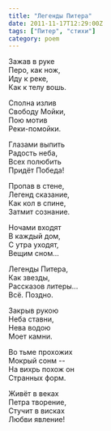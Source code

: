 ```yaml
---
title: "Легенды Питера"
date: 2011-11-17T12:29:00Z
tags: ["Питер", "стихи"]
category: poem
---
```


Зажав в руке  
Перо, как нож,  
Иду к реке,  
Как к телу вошь.

Сполна излив  
Свободу Мойки,  
Пою мотив  
Реки-помойки.

Глазами выпить  
Радость неба,  
Всех полюбить  
Придёт Победа!

Пропав в стене,  
Легенд сказание,  
Как кол в спине,  
Затмит сознание.

Ночами входят  
В каждый дом,  
С утра уходят,  
Вещим сном...

Легенды Питера,  
Как звезды,  
Рассказов литеры...  
Всё. Поздно.

Закрыв рукою  
Неба ставни,  
Нева водою  
Моет камни.

Во тьме прохожих  
Мокрый сонм --  
На вихрь похож он  
Странных форм.

Живёт в веках  
Петра творение,  
Стучит в висках  
Любви явление!  
